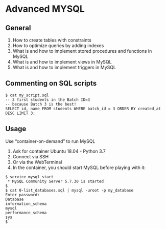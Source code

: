 # Advanced MYSQL



## General
1. How to create tables with constraints
2. How to optimize queries by adding indexes
3. What is and how to implement stored procedures and functions in MySQL
4. What is and how to implement views in MySQL
5. What is and how to implement triggers in MySQL



## Commenting on SQL scripts
```
$ cat my_script.sql
-- 3 first students in the Batch ID=3
-- because Batch 3 is the best!
SELECT id, name FROM students WHERE batch_id = 3 ORDER BY created_at DESC LIMIT 3;

```

## Usage 
Use “container-on-demand” to run MySQL

1. Ask for container Ubuntu 18.04 - Python 3.7
2. Connect via SSH
3. Or via the WebTerminal
4. In the container, you should start MySQL before playing with it:


```
$ service mysql start
 * MySQL Community Server 5.7.30 is started
$
$ cat 0-list_databases.sql | mysql -uroot -p my_database
Enter password: 
Database
information_schema
mysql
performance_schema
sys
$
```
